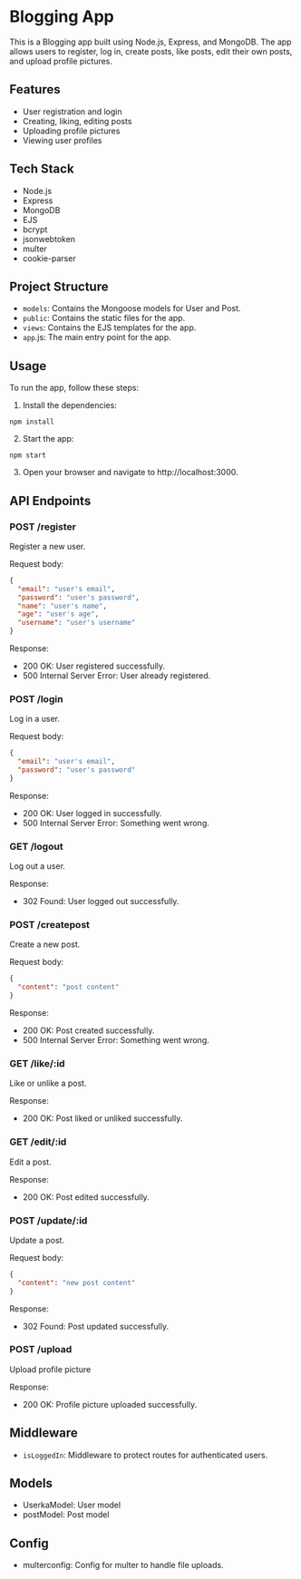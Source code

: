 # Blogging App

This is a Blogging app built using Node.js, Express, and MongoDB. The app allows users to register, log in, create posts, like posts, edit their own posts, and upload profile pictures.

## Features

- User registration and login
- Creating, liking, editing posts
- Uploading profile pictures
- Viewing user profiles

## Tech Stack

- Node.js
- Express
- MongoDB
- EJS
- bcrypt
- jsonwebtoken
- multer
- cookie-parser

## Project Structure

- `models`: Contains the Mongoose models for User and Post.
- `public`: Contains the static files for the app.
- `views`: Contains the EJS templates for the app.
- `app`.js: The main entry point for the app.

## Usage

To run the app, follow these steps:

1. Install the dependencies:

```
npm install
```

2. Start the app:

```
npm start
```

3. Open your browser and navigate to http://localhost:3000.

## API Endpoints

### POST /register

Register a new user.

Request body:

```json
{
  "email": "user's email",
  "password": "user's password",
  "name": "user's name",
  "age": "user's age",
  "username": "user's username"
}
```

Response:

- 200 OK: User registered successfully.
- 500 Internal Server Error: User already registered.

### POST /login

Log in a user.

Request body:

```json
{
  "email": "user's email",
  "password": "user's password"
}
```

Response:

- 200 OK: User logged in successfully.
- 500 Internal Server Error: Something went wrong.

### GET /logout

Log out a user.

Response:

- 302 Found: User logged out successfully.

### POST /createpost

Create a new post.

Request body:

```json
{
  "content": "post content"
}
```

Response:

- 200 OK: Post created successfully.
- 500 Internal Server Error: Something went wrong.

### GET /like/:id

Like or unlike a post.

Response:

- 200 OK: Post liked or unliked successfully.

### GET /edit/:id

Edit a post.

Response:

- 200 OK: Post edited successfully.

### POST /update/:id

Update a post.

Request body:

```json
{
  "content": "new post content"
}
```

Response:

- 302 Found: Post updated successfully.

### POST /upload

Upload profile picture

Response:

- 200 OK: Profile picture uploaded successfully.

## Middleware

- `isLoggedIn`: Middleware to protect routes for authenticated users.

## Models

- UserkaModel: User model
- postModel: Post model

## Config

- multerconfig: Config for multer to handle file uploads.
